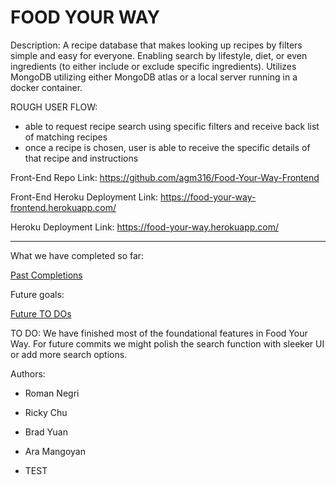 # FOOD YOUR WAY

Description:
A recipe database that makes looking up recipes by filters simple and easy for everyone. Enabling search by lifestyle, diet, or even ingredients (to either include or exclude specific ingredients). Utilizes MongoDB utilizing either MongoDB atlas or a local server running in a docker container.

ROUGH USER FLOW:
- able to request recipe search using specific filters and receive back list of matching recipes
- once a recipe is chosen, user is able to receive the specific details of that recipe and instructions

Front-End Repo Link: https://github.com/agm316/Food-Your-Way-Frontend

Front-End Heroku Deployment Link: https://food-your-way-frontend.herokuapp.com/

Heroku Deployment Link: https://food-your-way.herokuapp.com/

------------------------------------------------------------------------------------------------------------------
What we have completed so far:

[Past Completions](PastCompletion.md)

Future goals:

[Future TO DOs](FurtherGoals.md)

TO DO: We have finished most of the foundational features in Food Your Way. For future commits we might polish the search function with sleeker UI or add more search options.

Authors:
- Roman Negri
- Ricky Chu
- Brad Yuan
- Ara Mangoyan

- TEST
